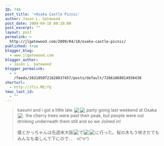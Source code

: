 ```yaml
---
ID: 740
post_title: '>Osaka Castle Picnic'
author: Jason L. Gatewood
post_date: 2009-04-18 00:10:00
post_excerpt: ""
layout: post
permalink: >
  http://jlgatewood.com/2009/04/18/osaka-castle-picnic/
published: true
blogger_blog:
  - www.jlgatewood.com
blogger_author:
  - Jason L. Gatewood
blogger_permalink:
  - >
    /feeds/2631850721828837457/posts/default/72661868014936438
shorturl:
  - http://J7is.ME/fq
tmac_last_id:
  - ""
---
```

><p><a href="http://4.bp.blogspot.com/_ak7utSL2qJE/SegdR_bCToI/AAAAAAAAATc/aCBY0w7ObxE/s1600-h/img_002-715818.jpg"><img align="left" src="http://www.jlgatewood.com/wp-content/uploads/2010/10/img_002-715818.jpg" border="0" alt="" id="BLOGGER_PHOTO_ID_5325538754285424258" /></a></p><p><a href="http://3.bp.blogspot.com/_ak7utSL2qJE/SegdSBZMRBI/AAAAAAAAATk/h3OnQEWfqZ0/s1600-h/IMAG0005-716143.jpg"><img align="left" src="http://www.jlgatewood.com/wp-content/uploads/2010/10/IMAG0005-716143.jpg" border="0" alt="" id="BLOGGER_PHOTO_ID_5325538754814559250" /></a></p><p><a href="http://4.bp.blogspot.com/_ak7utSL2qJE/SegdSLE1MdI/AAAAAAAAATs/MsOivn7ZVfw/s1600-h/img_001-716623.jpg"><img align="left" src="http://www.jlgatewood.com/wp-content/uploads/2010/10/img_001-716623.jpg" border="0" alt="" id="BLOGGER_PHOTO_ID_5325538757413515730" /></a></p>kasumi and i got a little late <img src="http://mail.google.com/mail/e/softbank_ne_jp/040" goomoji="softbank_ne_jp.040" style="position: relative; top: -0.2ex; margin-top: 0px; margin-right: 0.2ex; margin-bottom: 0px; margin-left: 0.2ex; vertical-align: middle; " /><img src="http://mail.google.com/mail/e/softbank_ne_jp/190" goomoji="softbank_ne_jp.190" style="position: relative; top: -0.2ex; margin-top: 0px; margin-right: 0.2ex; margin-bottom: 0px; margin-left: 0.2ex; vertical-align: middle; " /> party going last weekend at Osaka<img src="http://mail.google.com/mail/e/softbank_ne_jp/4BE" goomoji="softbank_ne_jp.4BE" style="position: relative; top: -0.2ex; margin-top: 0px; margin-right: 0.2ex; margin-bottom: 0px; margin-left: 0.2ex; vertical-align: middle; " />.  the cherry trees were past their peak, but people were out drinking underneath them still and so we Joined in!<div><br /></div><div>僕とかっちゃんは先週末大阪<img src="http://mail.google.com/mail/e/softbank_ne_jp/4BE" goomoji="softbank_ne_jp.4BE" style="position: relative; top: -0.2ex; margin-top: 0px; margin-right: 0.2ex; margin-bottom: 0px; margin-left: 0.2ex; vertical-align: middle; " />で<img src="http://mail.google.com/mail/e/softbank_ne_jp/040" goomoji="softbank_ne_jp.040" style="position: relative; top: -0.2ex; margin-top: 0px; margin-right: 0.2ex; margin-bottom: 0px; margin-left: 0.2ex; vertical-align: middle; " /><img src="http://mail.google.com/mail/e/softbank_ne_jp/190" goomoji="softbank_ne_jp.190" style="position: relative; top: -0.2ex; margin-top: 0px; margin-right: 0.2ex; margin-bottom: 0px; margin-left: 0.2ex; vertical-align: middle; " />に行った。桜の木もう咲きだでもみんなも楽しんで下にので…　v(^o^)</div>